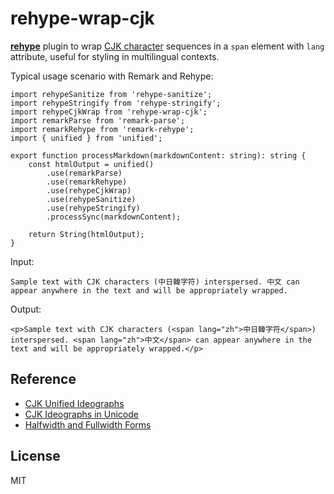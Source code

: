 # rehype-wrap-cjk

**[rehype](https://github.com/rehypejs/rehype)** plugin to wrap [CJK character](https://en.wikipedia.org/wiki/CJK_characters) sequences in a `span` element with `lang` attribute, useful for styling in multilingual contexts.

Typical usage scenario with Remark and Rehype:

```
import rehypeSanitize from 'rehype-sanitize';
import rehypeStringify from 'rehype-stringify';
import rehypeCjkWrap from 'rehype-wrap-cjk';
import remarkParse from 'remark-parse';
import remarkRehype from 'remark-rehype';
import { unified } from 'unified';

export function processMarkdown(markdownContent: string): string {
	const htmlOutput = unified()
		.use(remarkParse)
		.use(remarkRehype)
		.use(rehypeCjkWrap)
		.use(rehypeSanitize)
		.use(rehypeStringify)
		.processSync(markdownContent);

	return String(htmlOutput);
}
```

Input:

```
Sample text with CJK characters (中日韓字符) interspersed. 中文 can appear anywhere in the text and will be appropriately wrapped.
```

Output: 

```
<p>Sample text with CJK characters (<span lang="zh">中日韓字符</span>) interspersed. <span lang="zh">中文</span> can appear anywhere in the text and will be appropriately wrapped.</p>
```

## Reference

- [CJK Unified Ideographs](https://en.wikipedia.org/wiki/CJK_Unified_Ideographs)
- [CJK Ideographs in Unicode](https://en.wikipedia.org/wiki/Template:CJK_ideographs_in_Unicode)
- [Halfwidth and Fullwidth Forms](https://en.wikipedia.org/wiki/Halfwidth_and_Fullwidth_Forms_(Unicode_block))

## License

MIT